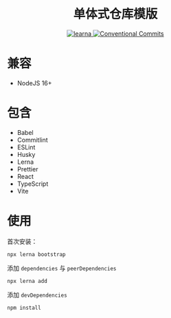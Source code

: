 <h1 align="center">单体式仓库模版</h1>
<p align="center">
  <a href="https://lerna.js.org/" target="_blank">
    <img alt="learna" src="https://img.shields.io/badge/maintained%20with-lerna-cc00ff.svg">
  </a>
  <a href="https://conventionalcommits.org/" target="_blank">
    <img alt="Conventional Commits" src="https://img.shields.io/badge/Conventional%20Commits-1.0.0-yellow.svg">
  </a>
</p>

# 兼容

- NodeJS 16+

# 包含

- Babel
- Commitlint
- ESLint
- Husky
- Lerna
- Prettier
- React
- TypeScript
- Vite

# 使用

首次安装：

```
npx lerna bootstrap
```

添加 `dependencies` 与 `peerDependencies`

```
npx lerna add
```

添加 `devDependencies`

```
npm install
```
